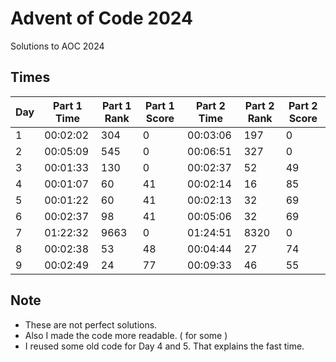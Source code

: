# Advent of Code 2024
Solutions to AOC 2024

## Times
| Day | Part 1 Time | Part 1 Rank | Part 1 Score | Part 2 Time | Part 2 Rank | Part 2 Score |
|-----|-------------|-------------|--------------|-------------|-------------|--------------|
| 1   | 00:02:02    | 304         | 0            | 00:03:06    | 197         | 0            |
| 2   | 00:05:09    | 545         | 0            | 00:06:51    | 327         | 0            |
| 3   | 00:01:33    | 130         | 0            | 00:02:37    | 52          | 49           |
| 4   | 00:01:07    | 60          | 41           | 00:02:14    | 16          | 85           |
| 5   | 00:01:22    | 60          | 41           | 00:02:13    | 32          | 69           |
| 6   | 00:02:37    | 98          | 41           | 00:05:06    | 32          | 69           |
| 7   | 01:22:32    | 9663        | 0            | 01:24:51    | 8320        | 0            |
| 8   | 00:02:38    | 53          | 48           | 00:04:44    | 27          | 74           |
| 9   | 00:02:49    | 24          | 77           | 00:09:33    | 46          | 55           |

## Note
* These are not perfect solutions.
* Also I made the code more readable. ( for some )
* I reused some old code for Day 4 and 5. That explains the fast time.
